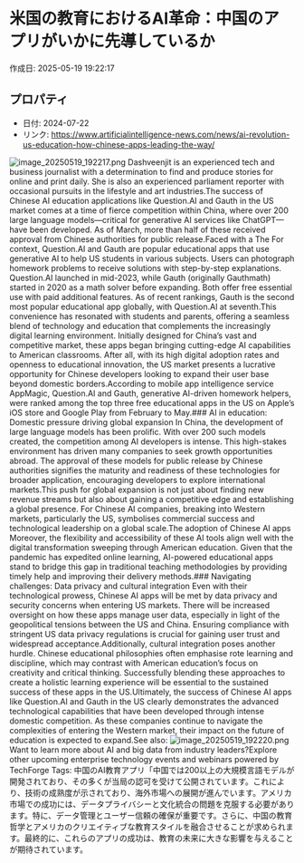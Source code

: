 # 米国の教育におけるAI革命：中国のアプリがいかに先導しているか

作成日: 2025-05-19 19:22:17

## プロパティ

- 日付: 2024-07-22
- リンク: https://www.artificialintelligence-news.com/news/ai-revolution-us-education-how-chinese-apps-leading-the-way/

![image_20250519_192217.png](../assets/image_20250519_192217.png)
Dashveenjit is an experienced tech and business journalist with a determination to find and produce stories for online and print daily. She is also an experienced parliament reporter with occasional pursuits in the lifestyle and art industries.The success of Chinese AI education applications like Question.AI and Gauth in the US market comes at a time of fierce competition within China, where over 200 large language models—critical for generative AI services like ChatGPT—have been developed. As of March, more than half of these received approval from Chinese authorities for public release.Faced with a The For context, Question.AI and Gauth are popular educational apps that use generative AI to help US students in various subjects. Users can photograph homework problems to receive solutions with step-by-step explanations. Question.AI launched in mid-2023, while Gauth (originally Gauthmath) started in 2020 as a math solver before expanding. Both offer free essential use with paid additional features. As of recent rankings, Gauth is the second most popular educational app globally, with Question.AI at seventh.This convenience has resonated with students and parents, offering a seamless blend of technology and education that complements the increasingly digital learning environment. Initially designed for China’s vast and competitive market, these apps began bringing cutting-edge AI capabilities to American classrooms. After all, with its high digital adoption rates and openness to educational innovation, the US market presents a lucrative opportunity for Chinese developers looking to expand their user base beyond domestic borders.According to mobile app intelligence service AppMagic, Question.AI and Gauth, generative AI-driven homework helpers, were ranked among the top three free educational apps in the US on Apple’s iOS store and Google Play from February to May.### AI in education: Domestic pressure driving global expansion
In China, the development of large language models has been prolific. With over 200 such models created, the competition among AI developers is intense. This high-stakes environment has driven many companies to seek growth opportunities abroad. The approval of these models for public release by Chinese authorities signifies the maturity and readiness of these technologies for broader application, encouraging developers to explore international markets.This push for global expansion is not just about finding new revenue streams but also about gaining a competitive edge and establishing a global presence. For Chinese AI companies, breaking into Western markets, particularly the US, symbolises commercial success and technological leadership on a global scale.The adoption of Chinese AI apps Moreover, the flexibility and accessibility of these AI tools align well with the digital transformation sweeping through American education. Given that the pandemic has expedited online learning, AI-powered educational apps stand to bridge this gap in traditional teaching methodologies by providing timely help and improving their delivery methods.### Navigating challenges: Data privacy and cultural integration
Even with their technological prowess, Chinese AI apps will be met by data privacy and security concerns when entering US markets. There will be increased oversight on how these apps manage user data, especially in light of the geopolitical tensions between the US and China. Ensuring compliance with stringent US data privacy regulations is crucial for gaining user trust and widespread acceptance.Additionally, cultural integration poses another hurdle. Chinese educational philosophies often emphasise rote learning and discipline, which may contrast with American education’s focus on creativity and critical thinking. Successfully blending these approaches to create a holistic learning experience will be essential to the sustained success of these apps in the US.Ultimately, the success of Chinese AI apps like Question.AI and Gauth in the US clearly demonstrates the advanced technological capabilities that have been developed through intense domestic competition. As these companies continue to navigate the complexities of entering the Western market, their impact on the future of education is expected to expand.See also: ![image_20250519_192220.png](../assets/image_20250519_192220.png)
Want to learn more about AI and big data from industry leaders?Explore other upcoming enterprise technology events and webinars powered by TechForge Tags: 中国のAI教育アプリ「中国では200以上の大規模言語モデルが開発されており、その多くが当局の認可を受けて公開されています。これにより、技術の成熟度が示されており、海外市場への展開が進んでいます。アメリカ市場での成功には、データプライバシーと文化統合の問題を克服する必要があります。特に、データ管理とユーザー信頼の確保が重要です。さらに、中国の教育哲学とアメリカのクリエイティブな教育スタイルを融合させることが求められます。最終的に、これらのアプリの成功は、教育の未来に大きな影響を与えることが期待されています。